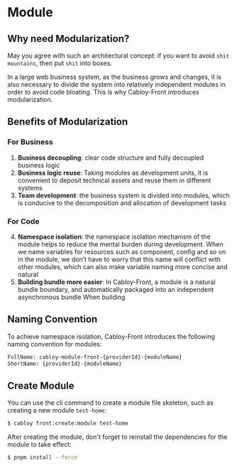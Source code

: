 # Module

## Why need Modularization?

May you agree with such an architectural concept: if you want to avoid `shit mountains`, then put `shit` into boxes.

In a large web business system, as the business grows and changes, it is also necessary to divide the system into relatively independent modules in order to avoid code bloating. This is why Cabloy-Front introduces modularization.

## Benefits of Modularization

### For Business

1. **Business decoupling**: clear code structure and fully decoupled business logic
2. **Business logic reuse**: Taking modules as development units, it is convenient to deposit technical assets and reuse them in different systems
3. **Team development**: the business system is divided into modules, which is conducive to the decomposition and allocation of development tasks

### For Code

4. **Namespace isolation**: the namespace isolation mechanism of the module helps to reduce the mental burden during development. When we name variables for resources such as component, config and so on in the module, we don’t have to worry that this name will conflict with other modules, which can also make variable naming more concise and natural
5. **Building bundle more easier**: In Cabloy-Front, a module is a natural bundle boundary, and automatically packaged into an independent asynchronous bundle When building

## Naming Convention

To achieve namespace isolation, Cabloy-Front introduces the following naming convention for modules:

```bash
FullName: cabloy-module-front-{providerId}-{moduleName}
ShortName: {providerId}-{moduleName}
```

## Create Module

You can use the cli command to create a module file skeleton, such as creating a new module `test-home`:

```bash
$ cabloy front:create:module test-home
```

After creating the module, don't forget to reinstall the dependencies for the module to take effect:

```bash
$ pnpm install --force
```
